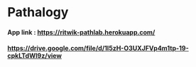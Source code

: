 # Pathalogy
#### App link :  https://ritwik-pathlab.herokuapp.com/
#### https://drive.google.com/file/d/1l5zH-O3UXJFVp4m1tp-19-cpkLTdWI9z/view
